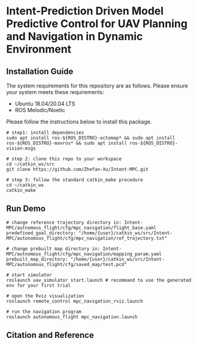 # Intent-Prediction Driven Model Predictive Control for UAV Planning and Navigation in Dynamic Environment

## Installation Guide
The system requirements for this repository are as follows. Please ensure your system meets these requirements:
- Ubuntu 18.04/20.04 LTS
- ROS Melodic/Noetic

Please follow the instructions below to install this package.
```
# step1: install dependencies
sudo apt install ros-${ROS_DISTRO}-octomap* && sudo apt install ros-${ROS_DISTRO}-mavros* && sudo apt install ros-${ROS_DISTRO}-vision-msgs

# step 2: clone this repo to your workspace
cd ~/catkin_ws/src
git clone https://github.com/Zhefan-Xu/Intent-MPC.git

# step 3: follow the standard catkin_make procedure
cd ~/catkin_ws
catkin_make
```


## Run Demo
```
# change reference trajectory directory in: Intent-MPC/autnomous_flight/cfg/mpc_navigation/flight_base.yaml
predefined_goal_directory: "/home/{user}/catkin_ws/src/Intent-MPC/autonomous_flight/cfg/mpc_navigation/ref_trajectory.txt"

# change prebuilt map directory in: Intent-MPC/autnomous_flight/cfg/mpc_navigation/mapping_param.yaml
prebuilt_map_directory: "/home/{user}/catkin_ws/src/Intent-MPC/autonomous_flight/cfg/saved_map/test.pcd"

# start simulator
roslaunch uav_simulator start.launch # recommand to use the generated env for your first trial

# open the Rviz visualization
roslaunch remote_control mpc_navigation_rviz.launch

# run the navigation program
roslaunch autonomous_flight mpc_navigation.launch
```


## Citation and Reference
```

```
